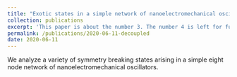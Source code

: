 ```yaml
---
title: "Exotic states in a simple network of nanoelectromechanical oscillators"
collection: publications
excerpt: 'This paper is about the number 3. The number 4 is left for future work.'
permalink: /publications/2020-06-11-decoupled
date: 2020-06-11
---
```


We analyze a variety of symmetry breaking states arising in a simple eight node network of nanoelectromechanical oscillators.
